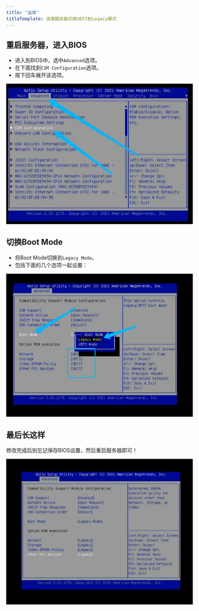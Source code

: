 ```yaml
---
title: "运维"
titleTemplate: 浪潮服务器切换UEFI到Legacy模式
---
```


## 重启服务器，进入BIOS

* 进入到BIOS中，选中`Advanced`选项。
* 在下面找到`CSM Configuration`选项。
* 按下回车展开该选项。

![001](./001.png)


## 切换Boot Mode

* 将Boot Mode切换到`Legacy Mode`。
* 包括下面的几个选项一起设置：

![002](./002.png)


## 最后长这样

修改完成后别忘记保存BIOS设置，然后重启服务器即可！

![003](./003.png)



